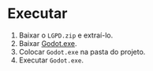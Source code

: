 # Executar
1. Baixar o `LGPD.zip` e extraí-lo.
2. Baixar [Godot.exe](https://godotengine.org/download/windows).
3. Colocar `Godot.exe` na pasta do projeto.
4. Executar `Godot.exe`.
